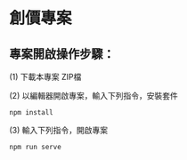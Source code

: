 # 創價專案

## 專案開啟操作步驟：

(1) 下載本專案 ZIP檔

(2) 以編輯器開啟專案，輸入下列指令，安裝套件
```
npm install
```

(3) 輸入下列指令，開啟專案
```
npm run serve
```

